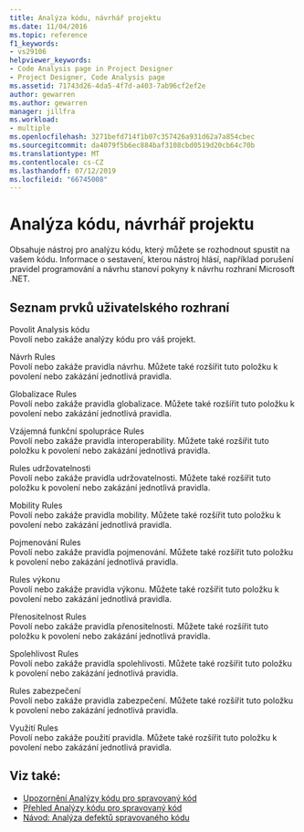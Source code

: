 ```yaml
---
title: Analýza kódu, návrhář projektu
ms.date: 11/04/2016
ms.topic: reference
f1_keywords:
- vs29106
helpviewer_keywords:
- Code Analysis page in Project Designer
- Project Designer, Code Analysis page
ms.assetid: 71743d26-4da5-4f7d-a403-7ab96cf2ef2e
author: gewarren
ms.author: gewarren
manager: jillfra
ms.workload:
- multiple
ms.openlocfilehash: 3271befd714f1b07c357426a931d62a7a854cbec
ms.sourcegitcommit: da4079f5b6ec884baf3108cbd0519d20cb64c70b
ms.translationtype: MT
ms.contentlocale: cs-CZ
ms.lasthandoff: 07/12/2019
ms.locfileid: "66745008"
---
```

# <a name="code-analysis-project-designer"></a>Analýza kódu, návrhář projektu

Obsahuje nástroj pro analýzu kódu, který můžete se rozhodnout spustit na vašem kódu. Informace o sestavení, kterou nástroj hlásí, například porušení pravidel programování a návrhu stanoví pokyny k návrhu rozhraní Microsoft .NET.

## <a name="uielement-list"></a>Seznam prvků uživatelského rozhraní

 Povolit Analysis kódu\
 Povolí nebo zakáže analýzy kódu pro váš projekt.

 Návrh Rules\
 Povolí nebo zakáže pravidla návrhu. Můžete také rozšířit tuto položku k povolení nebo zakázání jednotlivá pravidla.

 Globalizace Rules\
 Povolí nebo zakáže pravidla globalizace. Můžete také rozšířit tuto položku k povolení nebo zakázání jednotlivá pravidla.

 Vzájemná funkční spolupráce Rules\
 Povolí nebo zakáže pravidla interoperability. Můžete také rozšířit tuto položku k povolení nebo zakázání jednotlivá pravidla.

 Rules udržovatelnosti\
 Povolí nebo zakáže pravidla udržovatelnosti. Můžete také rozšířit tuto položku k povolení nebo zakázání jednotlivá pravidla.

 Mobility Rules\
 Povolí nebo zakáže pravidla mobility. Můžete také rozšířit tuto položku k povolení nebo zakázání jednotlivá pravidla.

 Pojmenování Rules\
 Povolí nebo zakáže pravidla pojmenování. Můžete také rozšířit tuto položku k povolení nebo zakázání jednotlivá pravidla.

 Rules výkonu\
 Povolí nebo zakáže pravidla výkonu. Můžete také rozšířit tuto položku k povolení nebo zakázání jednotlivá pravidla.

 Přenositelnost Rules\
 Povolí nebo zakáže pravidla přenositelnosti. Můžete také rozšířit tuto položku k povolení nebo zakázání jednotlivá pravidla.

 Spolehlivost Rules\
 Povolí nebo zakáže pravidla spolehlivosti. Můžete také rozšířit tuto položku k povolení nebo zakázání jednotlivá pravidla.

 Rules zabezpečení\
 Povolí nebo zakáže pravidla zabezpečení. Můžete také rozšířit tuto položku k povolení nebo zakázání jednotlivá pravidla.

 Využití Rules\
 Povolí nebo zakáže použití pravidla. Můžete také rozšířit tuto položku k povolení nebo zakázání jednotlivá pravidla.

## <a name="see-also"></a>Viz také:

- [Upozornění Analýzy kódu pro spravovaný kód](../../code-quality/code-analysis-for-managed-code-warnings.md)
- [Přehled Analýzy kódu pro spravovaný kód](../../code-quality/code-analysis-for-managed-code-overview.md)
- [Návod: Analýza defektů spravovaného kódu](../../code-quality/walkthrough-analyzing-managed-code-for-code-defects.md)